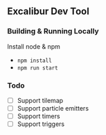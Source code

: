 ## Excalibur Dev Tool



### Building & Running Locally

Install node & npm 

* `npm install`
* `npm run start`


### Todo

- [ ] Support tilemap
- [ ] Support particle emitters
- [ ] Support timers
- [ ] Support triggers